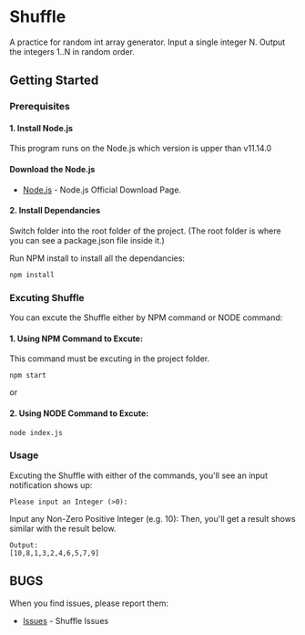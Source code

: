 # Shuffle

A practice for random int array generator.
Input a single integer N. Output the integers 1..N in random order.

## Getting Started

### Prerequisites
#### 1. Install Node.js 
This program runs on the Node.js which version is upper than v11.14.0
#### Download the Node.js
* [Node.js](https://nodejs.org/en/) - Node.js Official Download Page.

#### 2. Install Dependancies
Switch folder into the root folder of the project.
(The root folder is where you can see a package.json file inside it.)

Run NPM install to install all the dependancies:
```
npm install
```

### Excuting Shuffle
You can excute the Shuffle either by NPM command or NODE command:

#### 1. Using NPM Command to Excute:
This command must be excuting in the project folder.

```
npm start
```

or
#### 2. Using NODE Command to Excute:
```
node index.js
```

### Usage

Excuting the Shuffle with either of the commands, you'll see an input notification shows up:

```
Please input an Integer (>0):
```

Input any Non-Zero Positive Integer (e.g. 10):
Then, you'll get a result shows similar with the result below.

```
Output:
[10,8,1,3,2,4,6,5,7,9]
```

## BUGS

When you find issues, please report them:
* [Issues](https://github.com/SenjorWhite/shuffle/issues) - Shuffle Issues
